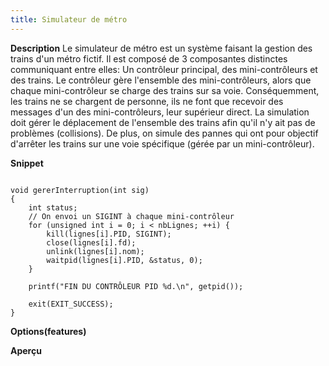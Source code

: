 ```yaml
---
title: Simulateur de métro
---
```


**Description**
Le simulateur de métro est un système faisant la gestion des trains d'un métro fictif. Il est composé de 3 composantes distinctes communiquant entre elles: Un contrôleur principal, des mini-contrôleurs et des trains. Le contrôleur gère l'ensemble des mini-contrôleurs, alors que chaque mini-contrôleur se charge des trains sur sa voie. Conséquemment, les trains ne se chargent de personne, ils ne font que recevoir des messages d'un des mini-contrôleurs, leur supérieur direct.
La simulation doit gérer le déplacement de l'ensemble des trains afin qu'il n'y ait pas de problèmes (collisions). De plus, on simule des pannes qui ont pour objectif d'arrêter les trains sur une voie spécifique (gérée par un mini-contrôleur).

**Snippet**
<pre><code class="language-cpp line-numbers">
void gererInterruption(int sig)
{
	int status;
	// On envoi un SIGINT à chaque mini-contrôleur
	for (unsigned int i = 0; i &lt; nbLignes; ++i) {
		kill(lignes[i].PID, SIGINT);
		close(lignes[i].fd);
		unlink(lignes[i].nom);
		waitpid(lignes[i].PID, &status, 0);
	}

	printf("FIN DU CONTRÔLEUR PID %d.\n", getpid());

	exit(EXIT_SUCCESS);
}
</code></pre>

**Options(features)**

**Aperçu**
